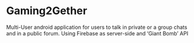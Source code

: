 # Gaming2Gether

Multi-User android application for users to talk in private or a group chats and in a public forum.
Using Firebase as server-side and ‘Giant Bomb’ API
